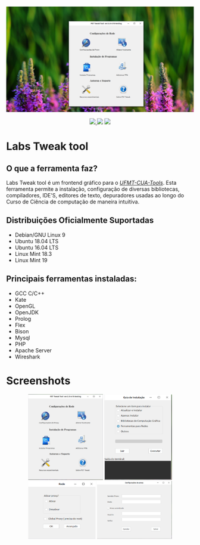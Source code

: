 <p align=center className="logo">
  <img src="https://raw.githubusercontent.com/DanielOliveiraSouza/LabsTweakTool/master/screenshots/captura_01_tela_principal.png"
  />
</p>

<p align=center>
  <a href="https://github.com/DanielOliveiraSouza/LabsTweakTool/archive/v0.1.0.zip"><img src="https://img.shields.io/badge/Release-v0.1.0-green"/> </a><img src="https://img.shields.io/badge/language-pascal-blue"/> <a href="https://github.com/DanielOliveiraSouza/LabsTweakTool/LICENSE.md"><img src="https://img.shields.io/github/license/danieloliveirasouza/LabsTweakTool"/></a>
</p>

Labs Tweak tool
=============================================================


O que a ferramenta faz?
-----------------
<p>
	Labs Tweak tool  é um frontend gráfico para o <em><a href="https://github.com/DanielOliveiraSouza/ufmt-cua-lab-tools">UFMT-CUA-Tools</a></em>.
	Esta ferramenta permite a instalação, configuração de diversas bibliotecas, compiladores, IDE'S, editores de texto, depuradores  usadas ao longo do Curso de Ciência de computação de maneira intuitiva.
</p>


Distribuições  Oficialmente Suportadas
---

<ul>
	<li>Debian/GNU Linux 9</li>
	<li>Ubuntu 18.04 LTS</li>
	<li>Ubuntu 16.04 LTS</li>
	<li>Linux Mint 18.3</li>
	<li>Linux Mint 19</li>
</ul>	

Principais ferramentas instaladas:
---

<ul>
	<li>GCC C/C++</li>
	<li>Kate</li>
	<li>OpenGL</li>
	<li>OpenJDK</li>
	<li>Prolog</li>
	<li>Flex</li>
	<li>Bison</li>
	<li>Mysql</li>
	<li>PHP</li>
	<li>Apache Server</li>
	<li>Wireshark</li>
</ul>

Screenshots
====

<p float="left" align="middle">
	<img src="https://raw.githubusercontent.com/DanielOliveiraSouza/LabsTweakTool/master/screenshots/captura_09_tela_principal.png" width="40%" height="40%" />
	<img src="https://raw.githubusercontent.com/DanielOliveiraSouza/LabsTweakTool/master/screenshots/captura_12_softwares_redes.png" width="36%" height="36%">
	<img src="https://raw.githubusercontent.com/DanielOliveiraSouza/LabsTweakTool/master/screenshots/captura_10_tela_proxy.png" width="36%" height="36%">
	<img src="https://raw.githubusercontent.com/DanielOliveiraSouza/LabsTweakTool/master/screenshots/captura_11_configuracao_proxy.png" width="40%" height="40%">
</p>